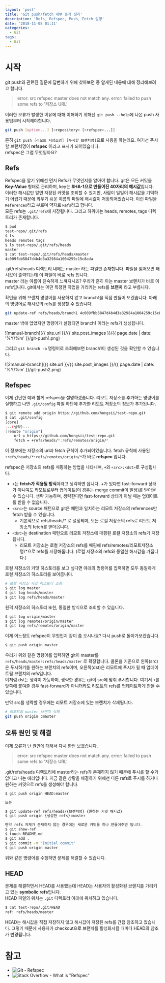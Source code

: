 ```yaml
---
layout: 'post'
title: 'Git push/fetch 내부 동작 정리'
description: 'Refs, Refspec, Push, Fetch 설명'
date: '2018-11-08 01:11'
categories:
  - Git
tags:
  - Git
---
```


# 시작

git push와 관련된 질문에 답변하기 위해 찾아보던 중 알게된 내용에 대해 정리해보려고 합니다.

> error: src refspec master does not match any.
> error: failed to push some refs to '저장소 URL'

이러한 오류가 발생한 이유에 대해 이해하기 위해선 `git push --help`에 나온 push 사용법부터 시작해야합니다.

``` bash
git push [option...] [<repository> [<refspec>...]]
```

흔히 `git push [리모트 저장소명] [푸시할 브랜치명]`으로 사용을 하는데요. 여기선 푸시할 브랜치명이 **refspec** 이라고 표시가 되어있습니다.  
refspec은 그럼 무엇일까요?

## Refs

Refspec을 알기 위해선 먼저 Refs가 무엇인지를 알아야 합니다. git은 모든 커밋을 **Key-Value** 형태로 관리하며, key는 **SHA-1으로 만들어진 40자리의 해시값**입니다.  
이러한 해시값만 알면 저장된 커밋을 조회할 수 있지만, 사람이 일일이 해시값을 기억하기 어렵기 때문에 외우기 쉬운 이름의 파일에 해시값이 저장되어있습니다. 이런 파일을 `References`라고 부르며 약자로 `Refs`라고 합니다.  
모든 refs는 `.git/refs`에 저장됩니다. 그리고 하위에는 heads, remotes, tags 디렉토리가 존재합니다.

``` bash
$ pwd
test-repo/.git/refs
$ ls
heads remotes tags
$ ls test-repo/.git/refs/heads
master
$ cat test-repo/.git/refs/heads/master
4c009fbb5847d4b4d3a32984a1004259c15c8ada
```

.git/refs/heads 디렉토리 내에는 master 라는 파일만 존재합니다. 파일을 읽어보면 해시값이 출력되는데 이 파일이 바로 refs 입니다.  
master 라는 이름이 친숙하게 느껴지시죠? 우리가 흔히 아는 master 브랜치가 바로 이 refs입니다. git에서는 어떤 특정한 작업을 가리키는 refs를 **브랜치** 라고 부릅니다.

확인을 위해 브랜치 명령어를 사용하지 않고 branch1을 직접 만들어 보겠습니다. 아래의 명령어로 해시값의 refs를 생성할 수 있습니다.

``` bash
git update-ref refs/heads/branch1 4c009fbb5847d4b4d3a32984a1004259c15c8ada
```

master 밖에 없었지만 명령어가 실행되면 branch1 이라는 refs가 생성됩니다.

![manual-branch]({{ site.url }}/{{ site.post_images }}/{{ page.date | date: '%Y/%m' }}/git-push1.png)

그리고 `git branch -a` 명령어로 조회해보면 branch1이 생성된 것을 확인할 수 있습니다.

![2manual-branch]({{ site.url }}/{{ site.post_images }}/{{ page.date | date: '%Y/%m' }}/git-push2.png)

## Refspec

이제 간단한 예와 함께 refspec을 설명하겠습니다. 리모트 저장소를 추가하는 명령어를 실행하고 나면 `.git/config` 파일 하단에 추가한 리모트 저장소의 정보가 추가됩니다.

``` bash
$ git remote add origin https://github.com/hongsii/test-repo.git
$ cat .git/config
[core]
...(생략)...
[remote "origin"]
    url = https://github.com/hongsii/test-repo.git
    fetch = +refs/heads/*:refs/remotes/origin/*
```

이 정보에는 저장소의 url과 fetch 규칙이 추가되어있습니다. fetch 규칙에 사용된 `+refs/heads/*:refs/remotes/origin/*`가 바로 **refspec** 입니다.

refspec은 저장소의 refs를 매핑하는 방법을 나타내며, `+`와 `<src>:<dst>`로 구성됩니다.  

* `+`는 **fetch가 적용될 방식**이라고 생각하면 됩니다. +가 있다면 fast-forward 상태가 아니여도 리모트로부터 업데이트(이 경우는 merge commit이 발생)를 받아올 수 있습니다. 생략 가능하며, 생략한다면 fast-forward 상태가 아닐 때는 업데이트를 받을 수 없습니다.
* `<src>`는 source 패턴으로 git은 패턴과 일치하는 리모트 저장소의 references만 fetch 받을 수 있습니다.
    * 기본적으로 refs/heads/* 로 설정되며, 모든 로컬 저장소의 refs로 리모트 저장소의 fetch를 받아옵니다.
* `<dst>`는 destination 패턴으로 리모트 저장소에 매핑된 로컬 저장소의 refs가 저장됩니다.
    * 리모트 저장소는 로컬 저장소의 refs를 매핑해 refs/remotes/리모트저장소명/*으로 refs를 저장해둡니다. (로컬 저장소의 refs와 동일한 해시값을 가집니다.)

 로컬 저장소의 커밋 히스토리를 보고 싶다면 아래의 명령어를 입력하면 모두 동일하게 로컬 저장소의 히스토리를 보여줍니다.

``` bash
# 로컬 저장소 커밋 히스토리 조회
$ git log master
$ git log heads/master
$ git log refs/heads/master
```

원격 저장소의 히스토리 또한, 동일한 방식으로 조회할 수 있습니다.

``` bash
$ git log origin/master
$ git log remotes/origin/master
$ git log refs/remotes/origin/master
```

이제 어느정도 refspec이 무엇인지 감이 좀 오시나요? 다시 push로 돌아가보겠습니다.  

``` bash
$ git push origin master
```

우리가 위와 같은 명령어를 입력하면 git이 master를 `refs/heads/master:refs/heads/master` 로 확장합니다.
콜론을 기준으로 왼쪽(src)은 푸시하기를 원하는 브랜치의 refs이며, 오른쪽(dst)은 리모트에 푸시가 될 때 업데이트될 브랜치의 refs입니다.  
이처럼 dst는 생략이 가능하며, 생략한 경우는 git이 src에 맞춰 푸시합니다.
여기서 `+`를 앞쪽에 붙여줄 경우 fast-forward가 아니더라도 리모트의 refs를 업데이트하게 만들 수 있습니다.

만약 src를 생략할 경우에는 리모트 저장소에 있는 브랜치가 삭제됩니다.

``` bash
# 리모트의 master 브랜치 삭제
git push origin :master
```

## 오류 원인 및 해결

이제 오류가 난 원인에 대해서 다시 한번 보겠습니다.

> error: src refspec master does not match any.
> error: failed to push some refs to '저장소 URL'

.git/refs/heads 디렉토리에 master라는 refs가 존재하지 않기 때문에 푸시를 할 수가 없다고 나는 에러입니다. 지금 같은 상황을 해결하기 위해선
다른 refs로 푸시를 하거나 원하는 커밋으로 refs를 생성해야 합니다.

``` bash
$ git push origin HEAD:master

또는

$ git update-ref refs/heads/{브랜치명} {원하는 커밋 해시값}
$ git push origin {생성한 refs}:master

만약 refs 자체가 존재하지 않는 경우에는 새로운 커밋을 하나 만들어주면 됩니다.
$ git show-ref
$ touch README.md
$ git add .
$ git commit -m "Initial commit"
$ git push origin master
```

위와 같은 명령어를 수행하면 문제를 해결할 수 있습니다.

## HEAD

문제를 해결하면서 HEAD를 사용했는데 HEAD는 사용자의 활성화된 브랜치를 가리키고 있는 **symbolic refs**입니다.  
HEAD 파일의 위치는 `.git` 디렉토리 아래에 위치하고 있습니다.

``` bash
$ cat test-repo/.git/HEAD
ref: refs/heads/master
```

HEAD는 해시값을 직접 저장하지 않고 해시값이 저장된 refs를 간접 참조하고 있습니다. 그렇기 때문에 사용자가 checkout으로 브랜치를 활성화시킬 때마다 HEAD의 참조가 변경됩니다.

# 참고

* ![Git - Refspec](https://git-scm.com/book/en/v2/Git-Internals-The-Refspec)
* ![Stack Overflow - What is "Refspec"](https://stackoverflow.com/questions/44333437/git-what-is-refspec)
